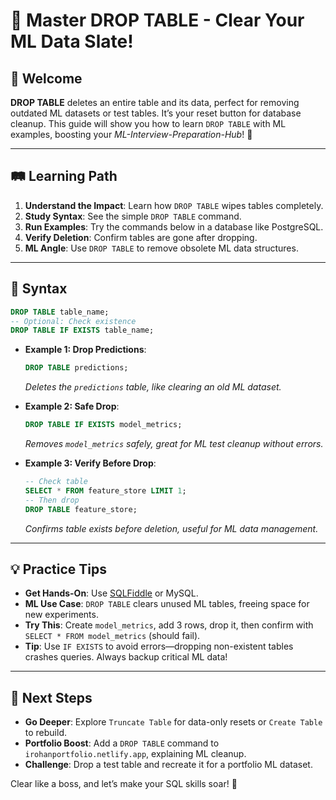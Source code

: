 # 🎉 Master DROP TABLE - Clear Your ML Data Slate!

## 🌟 Welcome

**DROP TABLE** deletes an entire table and its data, perfect for removing outdated ML datasets or test tables. It’s your reset button for database cleanup. This guide will show you how to learn `DROP TABLE` with ML examples, boosting your *ML-Interview-Preparation-Hub*! 🚀

---

## 🛤️ Learning Path

1. **Understand the Impact**: Learn how `DROP TABLE` wipes tables completely.
2. **Study Syntax**: See the simple `DROP TABLE` command.
3. **Run Examples**: Try the commands below in a database like PostgreSQL.
4. **Verify Deletion**: Confirm tables are gone after dropping.
5. **ML Angle**: Use `DROP TABLE` to remove obsolete ML data structures.

---

## 📜 Syntax

```sql
DROP TABLE table_name;
-- Optional: Check existence
DROP TABLE IF EXISTS table_name;
```

- **Example 1: Drop Predictions**:
  ```sql
  DROP TABLE predictions;
  ```
  *Deletes the `predictions` table, like clearing an old ML dataset.*

- **Example 2: Safe Drop**:
  ```sql
  DROP TABLE IF EXISTS model_metrics;
  ```
  *Removes `model_metrics` safely, great for ML test cleanup without errors.*

- **Example 3: Verify Before Drop**:
  ```sql
  -- Check table
  SELECT * FROM feature_store LIMIT 1;
  -- Then drop
  DROP TABLE feature_store;
  ```
  *Confirms table exists before deletion, useful for ML data management.*

---

## 💡 Practice Tips

- **Get Hands-On**: Use [SQLFiddle](http://sqlfiddle.com) or MySQL.
- **ML Use Case**: `DROP TABLE` clears unused ML tables, freeing space for new experiments.
- **Try This**: Create `model_metrics`, add 3 rows, drop it, then confirm with `SELECT * FROM model_metrics` (should fail).
- **Tip**: Use `IF EXISTS` to avoid errors—dropping non-existent tables crashes queries. Always backup critical ML data!

---

## 🚀 Next Steps

- **Go Deeper**: Explore `Truncate Table` for data-only resets or `Create Table` to rebuild.
- **Portfolio Boost**: Add a `DROP TABLE` command to `irohanportfolio.netlify.app`, explaining ML cleanup.
- **Challenge**: Drop a test table and recreate it for a portfolio ML dataset.

Clear like a boss, and let’s make your SQL skills soar! 🌟